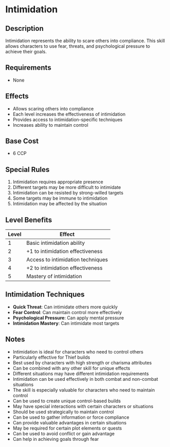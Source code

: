 # Intimidation

## Description
Intimidation represents the ability to scare others into compliance. This skill allows characters to use fear, threats, and psychological pressure to achieve their goals.

## Requirements
- None

## Effects
- Allows scaring others into compliance
- Each level increases the effectiveness of intimidation
- Provides access to intimidation-specific techniques
- Increases ability to maintain control

## Base Cost
- 6 CCP

## Special Rules
1. Intimidation requires appropriate presence
2. Different targets may be more difficult to intimidate
3. Intimidation can be resisted by strong-willed targets
4. Some targets may be immune to intimidation
5. Intimidation may be affected by the situation

## Level Benefits
| Level | Effect |
|-------|--------|
| 1 | Basic intimidation ability |
| 2 | +1 to intimidation effectiveness |
| 3 | Access to intimidation techniques |
| 4 | +2 to intimidation effectiveness |
| 5 | Mastery of intimidation |

## Intimidation Techniques
- **Quick Threat**: Can intimidate others more quickly
- **Fear Control**: Can maintain control more effectively
- **Psychological Pressure**: Can apply mental pressure
- **Intimidation Mastery**: Can intimidate most targets

## Notes
- Intimidation is ideal for characters who need to control others
- Particularly effective for Thief builds
- Best used by characters with high strength or charisma attributes
- Can be combined with any other skill for unique effects
- Different situations may have different intimidation requirements
- Intimidation can be used effectively in both combat and non-combat situations
- The skill is especially valuable for characters who need to maintain control
- Can be used to create unique control-based builds
- May have special interactions with certain characters or situations
- Should be used strategically to maintain control
- Can be used to gather information or force compliance
- Can provide valuable advantages in certain situations
- May be required for certain plot elements or quests
- Can be used to avoid conflict or gain advantage
- Can help in achieving goals through fear 
